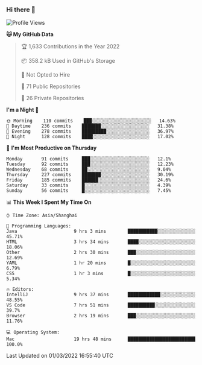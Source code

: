 ### Hi there 👋

<!--
**qbosen/qbosen** is a ✨ _special_ ✨ repository because its `README.md` (this file) appears on your GitHub profile.

Here are some ideas to get you started:

- 🔭 I’m currently working on ...
- 🌱 I’m currently learning ...
- 👯 I’m looking to collaborate on ...
- 🤔 I’m looking for help with ...
- 💬 Ask me about ...
- 📫 How to reach me: ...
- 😄 Pronouns: ...
- ⚡ Fun fact: ...
-->

<!--START_SECTION:waka-->
![Profile Views](http://img.shields.io/badge/Profile%20Views-5-blue)

**🐱 My GitHub Data** 

> 🏆 1,633 Contributions in the Year 2022
 > 
> 📦 358.2 kB Used in GitHub's Storage 
 > 
> 🚫 Not Opted to Hire
 > 
> 📜 71 Public Repositories 
 > 
> 🔑 26 Private Repositories  
 > 
**I'm a Night 🦉** 

```text
🌞 Morning    110 commits    ███░░░░░░░░░░░░░░░░░░░░░░   14.63% 
🌆 Daytime    236 commits    ███████░░░░░░░░░░░░░░░░░░   31.38% 
🌃 Evening    278 commits    █████████░░░░░░░░░░░░░░░░   36.97% 
🌙 Night      128 commits    ████░░░░░░░░░░░░░░░░░░░░░   17.02%

```
📅 **I'm Most Productive on Thursday** 

```text
Monday       91 commits     ███░░░░░░░░░░░░░░░░░░░░░░   12.1% 
Tuesday      92 commits     ███░░░░░░░░░░░░░░░░░░░░░░   12.23% 
Wednesday    68 commits     ██░░░░░░░░░░░░░░░░░░░░░░░   9.04% 
Thursday     227 commits    ███████░░░░░░░░░░░░░░░░░░   30.19% 
Friday       185 commits    ██████░░░░░░░░░░░░░░░░░░░   24.6% 
Saturday     33 commits     █░░░░░░░░░░░░░░░░░░░░░░░░   4.39% 
Sunday       56 commits     █░░░░░░░░░░░░░░░░░░░░░░░░   7.45%

```


📊 **This Week I Spent My Time On** 

```text
⌚︎ Time Zone: Asia/Shanghai

💬 Programming Languages: 
Java                     9 hrs 3 mins        ███████████░░░░░░░░░░░░░░   45.71% 
HTML                     3 hrs 34 mins       ████░░░░░░░░░░░░░░░░░░░░░   18.06% 
Other                    2 hrs 30 mins       ███░░░░░░░░░░░░░░░░░░░░░░   12.69% 
YAML                     1 hr 20 mins        █░░░░░░░░░░░░░░░░░░░░░░░░   6.79% 
CSS                      1 hr 3 mins         █░░░░░░░░░░░░░░░░░░░░░░░░   5.34%

🔥 Editors: 
IntelliJ                 9 hrs 37 mins       ████████████░░░░░░░░░░░░░   48.55% 
VS Code                  7 hrs 51 mins       ██████████░░░░░░░░░░░░░░░   39.7% 
Browser                  2 hrs 19 mins       ███░░░░░░░░░░░░░░░░░░░░░░   11.76%

💻 Operating System: 
Mac                      19 hrs 48 mins      █████████████████████████   100.0%

```


 Last Updated on 01/03/2022 16:55:40 UTC
<!--END_SECTION:waka-->

